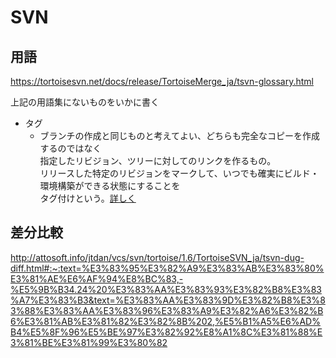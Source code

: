 # SVN

## 用語

https://tortoisesvn.net/docs/release/TortoiseMerge_ja/tsvn-glossary.html

上記の用語集にないものをいかに書く
- タグ 
  - ブランチの作成と同じものと考えてよい、どちらも完全なコピーを作成するのではなく</br>
    指定したリビジョン、ツリーに対してのリンクを作るもの。</br>
    リリースした特定のリビジョンをマークして、いつでも確実にビルド・環境構築ができる状態にすることを</br>
    タグ付けという。[詳しく](http://attosoft.info/jtdan/vcs/svn/tortoise/1.6/TortoiseSVN_ja/tsvn-dug-diff.html#:~:text=%E3%83%95%E3%82%A9%E3%83%AB%E3%83%80%E3%81%AE%E6%AF%94%E8%BC%83,-%E5%9B%B34.24%20%E3%83%AA%E3%83%93%E3%82%B8%E3%83%A7%E3%83%B3&text=%E3%83%AA%E3%83%9D%E3%82%B8%E3%83%88%E3%83%AA%E3%83%96%E3%83%A9%E3%82%A6%E3%82%B6%E3%81%AB%E3%81%82%E3%82%8B%202,%E5%B1%A5%E6%AD%B4%E5%8F%96%E5%BE%97%E3%82%92%E8%A1%8C%E3%81%88%E3%81%BE%E3%81%99%E3%80%82)



## 差分比較
http://attosoft.info/jtdan/vcs/svn/tortoise/1.6/TortoiseSVN_ja/tsvn-dug-diff.html#:~:text=%E3%83%95%E3%82%A9%E3%83%AB%E3%83%80%E3%81%AE%E6%AF%94%E8%BC%83,-%E5%9B%B34.24%20%E3%83%AA%E3%83%93%E3%82%B8%E3%83%A7%E3%83%B3&text=%E3%83%AA%E3%83%9D%E3%82%B8%E3%83%88%E3%83%AA%E3%83%96%E3%83%A9%E3%82%A6%E3%82%B6%E3%81%AB%E3%81%82%E3%82%8B%202,%E5%B1%A5%E6%AD%B4%E5%8F%96%E5%BE%97%E3%82%92%E8%A1%8C%E3%81%88%E3%81%BE%E3%81%99%E3%80%82